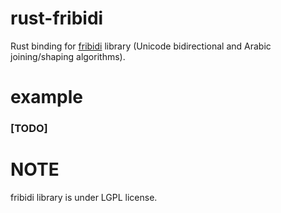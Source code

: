 # rust-fribidi
Rust binding for [fribidi](https://github.com/fribidi/fribidi) library (Unicode bidirectional and Arabic joining/shaping algorithms).

# example
### [TODO]

# NOTE
fribidi library is under LGPL license.